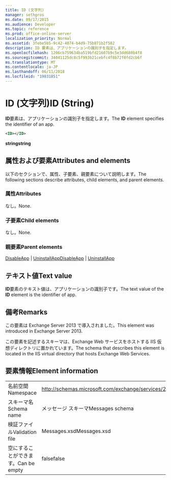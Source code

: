 ```yaml
---
title: ID (文字列)
manager: sethgros
ms.date: 09/17/2015
ms.audience: Developer
ms.topic: reference
ms.prod: office-online-server
localization_priority: Normal
ms.assetid: 3febe5b5-9c42-4074-b4d9-75b871b2f582
description: ID 要素は、アプリケーションの識別子を指定します。
ms.openlocfilehash: 1206cb759634ba519bfd21607b9c5e3dd680b4f8
ms.sourcegitcommit: 34041125dc8c5f993b21cebfc4f8b72f0fd2cb6f
ms.translationtype: MT
ms.contentlocale: ja-JP
ms.lasthandoff: 06/11/2018
ms.locfileid: "19831851"
---
```

# <a name="id-string"></a><span data-ttu-id="0b0ae-103">ID (文字列)</span><span class="sxs-lookup"><span data-stu-id="0b0ae-103">ID (String)</span></span>

<span data-ttu-id="0b0ae-104">**ID**要素は、アプリケーションの識別子を指定します。</span><span class="sxs-lookup"><span data-stu-id="0b0ae-104">The **ID** element specifies the identifier of an app.</span></span> 
  
```XML
<ID></ID>
```

 <span data-ttu-id="0b0ae-105">**string**</span><span class="sxs-lookup"><span data-stu-id="0b0ae-105">**string**</span></span>
## <a name="attributes-and-elements"></a><span data-ttu-id="0b0ae-106">属性および要素</span><span class="sxs-lookup"><span data-stu-id="0b0ae-106">Attributes and elements</span></span>

<span data-ttu-id="0b0ae-107">以下のセクションで、属性、子要素、親要素について説明します。</span><span class="sxs-lookup"><span data-stu-id="0b0ae-107">The following sections describe attributes, child elements, and parent elements.</span></span>
  
### <a name="attributes"></a><span data-ttu-id="0b0ae-108">属性</span><span class="sxs-lookup"><span data-stu-id="0b0ae-108">Attributes</span></span>

<span data-ttu-id="0b0ae-109">なし。</span><span class="sxs-lookup"><span data-stu-id="0b0ae-109">None.</span></span>
  
### <a name="child-elements"></a><span data-ttu-id="0b0ae-110">子要素</span><span class="sxs-lookup"><span data-stu-id="0b0ae-110">Child elements</span></span>

<span data-ttu-id="0b0ae-111">なし。</span><span class="sxs-lookup"><span data-stu-id="0b0ae-111">None.</span></span>
  
### <a name="parent-elements"></a><span data-ttu-id="0b0ae-112">親要素</span><span class="sxs-lookup"><span data-stu-id="0b0ae-112">Parent elements</span></span>

<span data-ttu-id="0b0ae-113">[DisableApp](disableapp.md) | [UninstallApp](uninstallapp.md)</span><span class="sxs-lookup"><span data-stu-id="0b0ae-113">[DisableApp](disableapp.md) | [UninstallApp](uninstallapp.md)</span></span>
  
## <a name="text-value"></a><span data-ttu-id="0b0ae-114">テキスト値</span><span class="sxs-lookup"><span data-stu-id="0b0ae-114">Text value</span></span>

<span data-ttu-id="0b0ae-115">**ID**要素のテキスト値は、アプリケーションの識別子です。</span><span class="sxs-lookup"><span data-stu-id="0b0ae-115">The text value of the **ID** element is the identifier of app.</span></span> 
  
## <a name="remarks"></a><span data-ttu-id="0b0ae-116">備考</span><span class="sxs-lookup"><span data-stu-id="0b0ae-116">Remarks</span></span>

<span data-ttu-id="0b0ae-117">この要素は Exchange Server 2013 で導入されました。</span><span class="sxs-lookup"><span data-stu-id="0b0ae-117">This element was introduced in Exchange Server 2013.</span></span>
  
<span data-ttu-id="0b0ae-118">この要素を記述するスキーマは、Exchange Web サービスをホストする IIS 仮想ディレクトリに置かれています。</span><span class="sxs-lookup"><span data-stu-id="0b0ae-118">The schema that describes this element is located in the IIS virtual directory that hosts Exchange Web Services.</span></span>
  
## <a name="element-information"></a><span data-ttu-id="0b0ae-119">要素情報</span><span class="sxs-lookup"><span data-stu-id="0b0ae-119">Element information</span></span>

|||
|:-----|:-----|
|<span data-ttu-id="0b0ae-120">名前空間</span><span class="sxs-lookup"><span data-stu-id="0b0ae-120">Namespace</span></span>  <br/> |http://schemas.microsoft.com/exchange/services/2006/messages  <br/> |
|<span data-ttu-id="0b0ae-121">スキーマ名</span><span class="sxs-lookup"><span data-stu-id="0b0ae-121">Schema name</span></span>  <br/> |<span data-ttu-id="0b0ae-122">メッセージ スキーマ</span><span class="sxs-lookup"><span data-stu-id="0b0ae-122">Messages schema</span></span>  <br/> |
|<span data-ttu-id="0b0ae-123">検証ファイル</span><span class="sxs-lookup"><span data-stu-id="0b0ae-123">Validation file</span></span>  <br/> |<span data-ttu-id="0b0ae-124">Messages.xsd</span><span class="sxs-lookup"><span data-stu-id="0b0ae-124">Messages.xsd</span></span>  <br/> |
|<span data-ttu-id="0b0ae-125">空にすることができます。</span><span class="sxs-lookup"><span data-stu-id="0b0ae-125">Can be empty</span></span>  <br/> |<span data-ttu-id="0b0ae-126">false</span><span class="sxs-lookup"><span data-stu-id="0b0ae-126">false</span></span>  <br/> |
   

